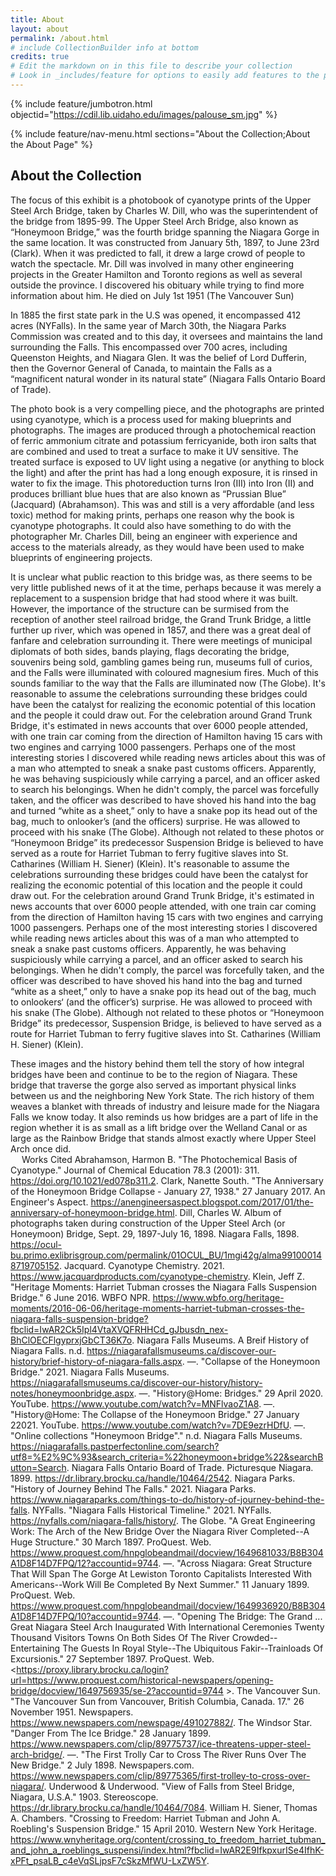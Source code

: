 ```yaml
---
title: About
layout: about
permalink: /about.html
# include CollectionBuilder info at bottom
credits: true
# Edit the markdown on in this file to describe your collection
# Look in _includes/feature for options to easily add features to the page
---
```


{% include feature/jumbotron.html objectid="https://cdil.lib.uidaho.edu/images/palouse_sm.jpg" %}

{% include feature/nav-menu.html sections="About the Collection;About the About Page" %}

## About the Collection
  The focus of this exhibit is a photobook of cyanotype prints of the Upper Steel Arch Bridge, taken by Charles W. Dill, who was the superintendent of the bridge from 1895-99. The Upper Steel Arch Bridge, also known as “Honeymoon Bridge,” was the fourth bridge spanning the Niagara Gorge in the same location. It was constructed from January 5th, 1897, to June 23rd (Clark). When it was predicted to fall, it drew a large crowd of people to watch the spectacle. Mr. Dill was involved in many other engineering projects in the Greater Hamilton and Toronto regions as well as several outside the province. I discovered his obituary while trying to find more information about him. He died on July 1st 1951 (The Vancouver Sun) 
  
  In 1885 the first state park in the U.S was opened, it encompassed 412 acres (NYFalls). In the same year of March 30th, the Niagara Parks Commission was created and to this day, it oversees and maintains the land surrounding the Falls. This encompassed over 700 acres, including Queenston Heights, and Niagara Glen. It was the belief of Lord Dufferin, then the Governor General of Canada, to maintain the Falls as a “magnificent natural wonder in its natural state” (Niagara Falls Ontario Board of Trade).

  The photo book is a very compelling piece, and the photographs are printed using cyanotype, which is a process used for making blueprints and photographs. The images are produced through a photochemical reaction of ferric ammonium citrate and potassium ferricyanide, both iron salts that are combined and used to treat a surface to make it UV sensitive. The treated surface is exposed to UV light using a negative (or anything to block the light) and after the print has had a long enough exposure, it is rinsed in water to fix the image. This photoreduction turns Iron (III) into Iron (II) and produces brilliant blue hues that are also known as “Prussian Blue” (Jacquard) (Abrahamson). This was and still is a very affordable (and less toxic) method for making prints, perhaps one reason why the book is cyanotype photographs. It could also have something to do with the photographer Mr. Charles Dill, being an engineer with experience and access to the materials already, as they would have been used to make blueprints of engineering projects.

  It is unclear what public reaction to this bridge was, as there seems to be very little published news of it at the time, perhaps because it was merely a replacement to a suspension bridge that had stood where it was built. However, the importance of the structure can be surmised from the reception of another steel railroad bridge, the Grand Trunk Bridge, a little further up river, which was opened in 1857, and there was a great deal of fanfare and celebration surrounding it. There were meetings of municipal diplomats of both sides, bands playing, flags decorating the bridge, souvenirs being sold, gambling games being run, museums full of curios, and the Falls were illuminated with coloured magnesium fires. Much of this sounds familiar to the way that the Falls are illuminated now (The Globe). It's reasonable to assume the celebrations surrounding these bridges could have been the catalyst for realizing the economic potential of this location and the people it could draw out. For the celebration around Grand Trunk Bridge, it's estimated in news accounts that over 6000 people attended, with one train car coming from the direction of Hamilton having 15 cars with two engines and carrying 1000 passengers. Perhaps one of the most interesting stories I discovered while reading news articles about this was of a man who attempted to sneak a snake past customs officers. Apparently, he was behaving suspiciously while carrying a parcel, and an officer asked to search his belongings. When he didn't comply, the parcel was forcefully taken, and the officer was described to have shoved his hand into the bag and turned “white as a sheet,” only to have a snake pop its head out of the bag, much to onlooker’s (and the officers) surprise. He was allowed to proceed with his snake (The Globe). Although not related to these photos or “Honeymoon Bridge” its predecessor Suspension Bridge is believed to have served as a route for Harriet Tubman to ferry fugitive slaves into St. Catharines (William H. Siener) (Klein). It's reasonable to assume the celebrations surrounding these bridges could have been the catalyst for realizing the economic potential of this location and the people it could draw out. For the celebration around Grand Trunk Bridge, it's estimated in news accounts that over 6000 people attended, with one train car coming from the direction of Hamilton having 15 cars with two engines and carrying 1000 passengers. Perhaps one of the most interesting stories I discovered while reading news articles about this was of a man who attempted to sneak a snake past customs officers. Apparently, he was behaving suspiciously while carrying a parcel, and an officer asked to search his belongings. When he didn't comply, the parcel was forcefully taken, and the officer was described to have shoved his hand into the bag and turned “white as a sheet,” only to have a snake pop its head out of the bag, much to onlookers‘ (and the officer’s) surprise. He was allowed to proceed with his snake (The Globe). Although not related to these photos or “Honeymoon Bridge” its predecessor, Suspension Bridge, is believed to have served as a route for Harriet Tubman to ferry fugitive slaves into St. Catharines (William H. Siener) (Klein). 

  These images and the history behind them tell the story of how integral bridges have been and continue to be to the region of Niagara. These bridge that traverse the gorge also served as important physical links between us and the neighboring New York State. The rich history of them weaves a blanket with threads of industry and leisure made for the Niagara Falls we know today. It also reminds us how bridges are a part of life in the region whether it is as small as a lift bridge over the Welland Canal or as large as the Rainbow Bridge that stands almost exactly where Upper Steel Arch once did.  
 
 Works Cited
Abrahamson, Harmon B. "The Photochemical Basis of Cyanotype." Journal of Chemical Education 78.3 (2001): 311. <https://doi.org/10.1021/ed078p311.2>.
Clark, Nanette South. "The Anniversary of the Honeymoon Bridge Collapse - January 27, 1938." 27 January 2017. An Engineer's Aspect. <https://anengineersaspect.blogspot.com/2017/01/the-anniversary-of-honeymoon-bridge.html>.
Dill, Charles W. Album of photographs taken during construction of the Upper Steel Arch (or Honeymoon) Bridge, Sept. 29, 1897-July 16, 1898. Niagara Falls, 1898. <https://ocul-bu.primo.exlibrisgroup.com/permalink/01OCUL_BU/1mgi42g/alma991000148719705152>.
Jacquard. Cyanotype Chemistry. 2021. <https://www.jacquardproducts.com/cyanotype-chemistry>.
Klein, Jeff Z. "Heritage Moments: Harriet Tubman crosses the Niagara Falls Suspension Bridge." 6 June 2016. WBFO NPR. <https://www.wbfo.org/heritage-moments/2016-06-06/heritage-moments-harriet-tubman-crosses-the-niagara-falls-suspension-bridge?fbclid=IwAR2Ck5Ipl4VtaXVQFRHHCd_gJbusdn_nex-BhClOECFlgyprxjGbCT36K7o>.
Niagara Falls Museums. A Breif History of Niagara Falls. n.d. <https://niagarafallsmuseums.ca/discover-our-history/brief-history-of-niagara-falls.aspx>.
—. "Collapse of the Honeymoon Bridge." 2021. Niagara Falls Museums. <https://niagarafallsmuseums.ca/discover-our-history/history-notes/honeymoonbridge.aspx>.
—. "History@Home: Bridges." 29 April 2020. YouTube. <https://www.youtube.com/watch?v=MNFlvaoZ1A8>.
—. "History@Home: The Collapse of the Honeymoon Bridge." 27 January 22021. YouTube. <https://www.youtube.com/watch?v=7DE9ezrHDfU>.
—. "Online collections "Honeymoon Bridge"." n.d. Niagara Falls Museums. <https://niagarafalls.pastperfectonline.com/search?utf8=%E2%9C%93&search_criteria=%22honeymoon+bridge%22&searchButton=Search>.
Niagara Falls Ontario Board of Trade. Picturesque Niagara. 1899. <https://dr.library.brocku.ca/handle/10464/2542>.
Niagara Parks. "History of Journey Behind The Falls." 2021. Niagara Parks. <https://www.niagaraparks.com/things-to-do/history-of-journey-behind-the-falls>.
NYFalls. "Niagara Falls Historical Timeline." 2021. NYFalls. <https://nyfalls.com/niagara-falls/history/>.
The Globe. "A Great Engineering Work: The Arch of the New Bridge Over the Niagara River Completed--A Huge Structure." 30 March 1897. ProQuest. Web. <https://www.proquest.com/hnpglobeandmail/docview/1649681033/B8B304A1D8F14D7FPQ/12?accountid=9744>.
—. "Across Niagara: Great Structure That Will Span The Gorge At Lewiston Toronto Capitalists Interested With Americans--Work Will Be Completed By Next Summer." 11 January 1899. ProQuest. Web. <https://www.proquest.com/hnpglobeandmail/docview/1649936920/B8B304A1D8F14D7FPQ/10?accountid=9744>.
—. "Opening The Bridge: The Grand ... Great Niagara Steel Arch Inaugurated With International Ceremonies Twenty Thousand Visitors Towns On Both Sides Of The River Crowded--Entertaining The Guests In Royal Style--The Ubiquitous Fakir--Trainloads Of Excursionis." 27 September 1897. ProQuest. Web. <https://proxy.library.brocku.ca/login?url=https://www.proquest.com/historical-newspapers/opening-bridge/docview/1649756935/se-2?accountid=9744 >.
The Vancouver Sun. "The Vancouver Sun from Vancouver, British Columbia, Canada. 17." 26 November 1951. Newspapers. <https://www.newspapers.com/newspage/491027882/>.
The Windsor Star. "Danger From The Ice Bridge." 28 January 1899. <https://www.newspapers.com/clip/89775737/ice-threatens-upper-steel-arch-bridge/>.
—. "The First Trolly Car to Cross The River Runs Over The New Bridge." 2 July 1898. Newspapers.com. <https://www.newspapers.com/clip/89775365/first-trolley-to-cross-over-niagara/>.
Underwood & Underwood. "View of Falls from Steel Bridge, Niagara, U.S.A." 1903. Stereoscope. <https://dr.library.brocku.ca/handle/10464/7084>.
William H. Siener, Thomas A. Chambers. "Crossing to Freedom: Harriet Tubman and John A. Roebling's Suspension Bridge." 15 April 2010. Western New York Heritage. <https://www.wnyheritage.org/content/crossing_to_freedom_harriet_tubman_and_john_a_roeblings_suspensi/index.html?fbclid=IwAR2E9IfkpxurISe4IfhK-xPFt_psaLB_c4eVqSLjpsF7cSkzMfWU-LxZW5Y>.



